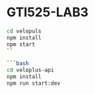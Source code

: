 # GTI525-LAB3

```bash
cd velopuls
npm install
npm start
``

```bash
cd veloplus-api
npm install
npm run start:dev
```
